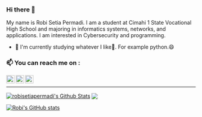 ### Hi there 👋
My name is Robi Setia Permadi. I am a student at Cimahi 1 State Vocational High School and majoring in informatics systems, networks, and applications. I am interested in Cybersecurity and programming.

- 🌱 I'm currently studying whatever I like🤔. For example python.😄

### 📫 You can reach me on :
[<img align="left" alt="robisetiapermadi | Twitter" width="22px" src="https://cdn.jsdelivr.net/npm/simple-icons@v3/icons/twitter.svg" />][twitter]
[<img align="left" alt="robisetiap | Instagram" width="22px" src="https://cdn.jsdelivr.net/npm/simple-icons@v3/icons/instagram.svg" />][instagram]
[<img align="left" alt="setiapermadir | Gmail" width="22px" src="https://cdn.jsdelivr.net/npm/simple-icons@v3/icons/gmail.svg" />][gmail]

<br />

---

<a href="https://github.com/robisetiapermadi">
<img align="center" alt="robisetiapermadi's Github Stats" src="https://github-readme-stats.codestackr.vercel.app/api?username=robisetiapermadi&show_icons=true&hide_border=true&count_private=true&include_all_commits=true&theme=radical&hide=contribs,prs" /></a>
<a href="https://github.com/robisetiapermadi">
  <img align="center" src="https://github-readme-stats.anuraghazra1.vercel.app/api/top-langs/?username=robisetiapermadi&layout=compact&theme=radical" />
</a>

[![Robi's GitHub stats](https://github-readme-stats.vercel.app/api?username=robisetiapermadi)](https://github.com/robisetiapermadi)




<!--Here are some ideas to get you started:
- 🔭 I’m currently working on ...
- 🌱 I’m currently learning ...
- 👯 I’m looking to collaborate on ...
- 🤔 I’m looking for help with ...
- 💬 Ask me about ...
- 😄 Pronouns: ...
- ⚡ Fun fact: ...
-->
[website]: https://canaya
[twitter]: https://twitter.com/layunggg
[instagram]: https://www.instagram.com/robisetiap
[gmail]: mailto:setiapermadir@gmail.com
